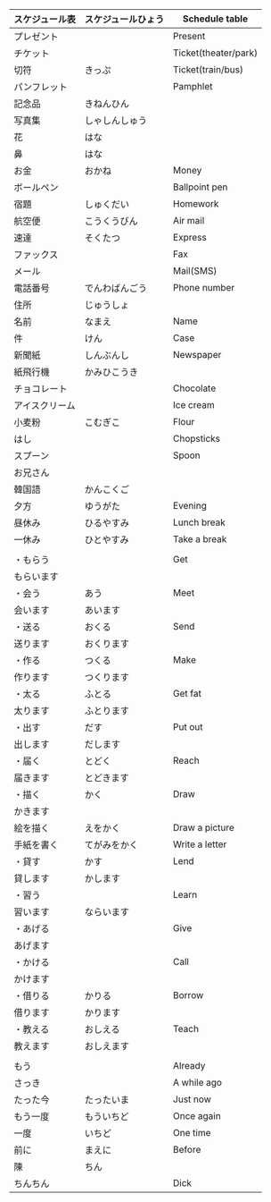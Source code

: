 | スケジュール表 | スケジュールひょう | Schedule table       |
| -------------- | ------------------ | -------------------- |
| プレゼント     |                    | Present              |
| チケット       |                    | Ticket(theater/park) |
| 切符           | きっぷ             | Ticket(train/bus)    |
| パンフレット   |                    | Pamphlet             |
| 記念品         | きねんひん         |                      |
| 写真集         | しゃしんしゅう     |                      |
| 花             | はな               |                      |
| 鼻             | はな               |                      |
| お金           | おかね             | Money                |
| ボールペン     |                    | Ballpoint pen        |
| 宿題           | しゅくだい         | Homework             |
| 航空便         | こうくうびん       | Air mail             |
| 速達           | そくたつ           | Express              |
| ファックス     |                    | Fax                  |
| メール         |                    | Mail(SMS)            |
| 電話番号       | でんわばんごう     | Phone number         |
| 住所           | じゅうしょ         |                      |
| 名前           | なまえ             | Name                 |
| 件             | けん               | Case                 |
| 新聞紙         | しんぶんし         | Newspaper            |
| 紙飛行機       | かみひこうき       |                      |
| チョコレート   |                    | Chocolate            |
| アイスクリーム |                    | Ice cream            |
| 小麦粉         | こむぎこ           | Flour                |
| はし           |                    | Chopsticks           |
| スプーン       |                    | Spoon                |
| お兄さん       |                    |                      |
| 韓国語         | かんこくご         |                      |
| 夕方           | ゆうがた           | Evening              |
| 昼休み         | ひるやすみ         | Lunch break          |
| 一休み         | ひとやすみ         | Take a break         |
|                |                    |                      |
| ・もらう       |                    | Get                  |
| もらいます     |                    |                      |
| ・会う         | あう               | Meet                 |
| 会います       | あいます           |                      |
| ・送る         | おくる             | Send                 |
| 送ります       | おくります         |                      |
| ・作る         | つくる             | Make                 |
| 作ります       | つくります         |                      |
| ・太る         | ふとる             | Get fat              |
| 太ります       | ふとります         |                      |
| ・出す         | だす               | Put out              |
| 出します       | だします           |                      |
| ・届く         | とどく             | Reach                |
| 届きます       | とどきます         |                      |
| ・描く         | かく               | Draw                 |
| かきます       |                    |                      |
| 絵を描く       | えをかく           | Draw a picture       |
| 手紙を書く     | てがみをかく       | Write a letter       |
| ・貸す         | かす               | Lend                 |
| 貸します       | かします           |                      |
| ・習う         |                    | Learn                |
| 習います       | ならいます         |                      |
| ・あげる       |                    | Give                 |
| あげます       |                    |                      |
| ・かける       |                    | Call                 |
| かけます       |                    |                      |
| ・借りる       | かりる             | Borrow               |
| 借ります       | かります           |                      |
| ・教える       | おしえる           | Teach                |
| 教えます       | おしえます         |                      |
|                |                    |                      |
| もう           |                    | Already              |
| さっき         |                    | A while ago          |
| たった今       | たったいま         | Just now             |
| もう一度       | もういちど         | Once again           |
| 一度           | いちど             | One time             |
| 前に           | まえに             | Before               |
| 陳             | ちん               |                      |
| ちんちん       |                    | Dick                 |

